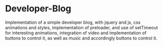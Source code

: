 # Developer-Blog
Implementation of a simple developer blog, with jquery and js, css animations and styles, implementation of preloader, and use of setTimeout for interesting animations, integration of video and implementation of buttons to control it, as well as music and accordingly buttons to control it.
